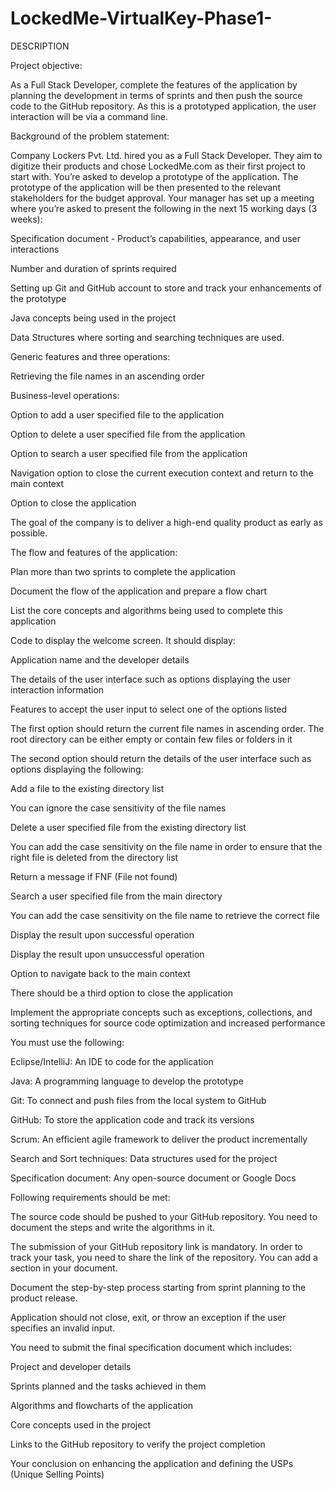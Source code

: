 # LockedMe-VirtualKey-Phase1-

DESCRIPTION

Project objective: 

As a Full Stack Developer, complete the features of the application by planning the development in terms of sprints and then push the source code to the GitHub repository. As this is a prototyped application, the user interaction will be via a command line. 

 

Background of the problem statement:

Company Lockers Pvt. Ltd. hired you as a Full Stack Developer. They aim to digitize their products and chose LockedMe.com as their first project to start with. You’re asked to develop a prototype of the application. The prototype of the application will be then presented to the relevant stakeholders for the budget approval. Your manager has set up a meeting where you’re asked to present the following in the next 15 working days (3 weeks): 

Specification document - Product’s capabilities, appearance, and user interactions

Number and duration of sprints required 

Setting up Git and GitHub account to store and track your enhancements of the prototype 

Java concepts being used in the project 

Data Structures where sorting and searching techniques are used. 

Generic features and three operations: 

Retrieving the file names in an ascending order

Business-level operations:

Option to add a user specified file to the application

Option to delete a user specified file from the application

Option to search a user specified file from the application

Navigation option to close the current execution context and return to the main context

Option to close the application

 

The goal of the company is to deliver a high-end quality product as early as possible. 
 

The flow and features of the application:

Plan more than two sprints to complete the application

Document the flow of the application and prepare a flow chart 

List the core concepts and algorithms being used to complete this application

Code to display the welcome screen. It should display:

Application name and the developer details 

The details of the user interface such as options displaying the user interaction information 

Features to accept the user input to select one of the options listed 

The first option should return the current file names in ascending order. The root directory can be either empty or contain few files or folders in it

 The second option should return the details of the user interface such as options displaying the following:

Add a file to the existing directory list

You can ignore the case sensitivity of the file names 

Delete a user specified file from the existing directory list

You can add the case sensitivity on the file name in order to ensure that the right file is deleted from the directory list

Return a message if FNF (File not found)

Search a user specified file from the main directory

You can add the case sensitivity on the file name to retrieve the correct file

Display the result upon successful operation

Display the result upon unsuccessful operation

Option to navigate back to the main context

There should be a third option to close the application

Implement the appropriate concepts such as exceptions, collections, and sorting techniques for source code optimization and increased performance 


 

You must use the following:

Eclipse/IntelliJ: An IDE to code for the application 

Java: A programming language to develop the prototype 

Git: To connect and push files from the local system to GitHub 

GitHub: To store the application code and track its versions 

Scrum: An efficient agile framework to deliver the product incrementally 

Search and Sort techniques: Data structures used for the project 

Specification document: Any open-source document or Google Docs 


 

Following requirements should be met:

The source code should be pushed to your GitHub repository. You need to document the steps and write the algorithms in it.

The submission of your GitHub repository link is mandatory. In order to track your task, you need to share the link of the repository. You can add a section in your document. 

Document the step-by-step process starting from sprint planning to the product release. 

Application should not close, exit, or throw an exception if the user specifies an invalid input.

You need to submit the final specification document which includes: 

Project and developer details 

Sprints planned and the tasks achieved in them 

Algorithms and flowcharts of the application 

Core concepts used in the project 

Links to the GitHub repository to verify the project completion 

Your conclusion on enhancing the application and defining the USPs (Unique Selling Points)
